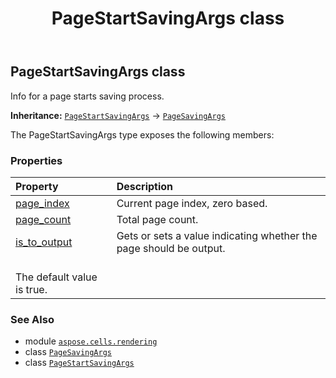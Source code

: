 ﻿---
title: PageStartSavingArgs class
second_title: Aspose.Cells for Python via .NET API References
description: 
type: docs
weight: 80
url: /aspose.cells.rendering/pagestartsavingargs/
is_root: false
---

## PageStartSavingArgs class

Info for a page starts saving process.



**Inheritance:** [`PageStartSavingArgs`](/cells/python-net/aspose.cells.rendering/pagestartsavingargs) → 
[`PageSavingArgs`](/cells/python-net/aspose.cells.rendering/pagesavingargs)



The PageStartSavingArgs type exposes the following members:

### Properties
| Property | Description |
| :- | :- |
| [page_index](/cells/python-net/aspose.cells.rendering/pagestartsavingargs/page_index) | Current page index, zero based. |
| [page_count](/cells/python-net/aspose.cells.rendering/pagestartsavingargs/page_count) | Total page count. |
| [is_to_output](/cells/python-net/aspose.cells.rendering/pagestartsavingargs/is_to_output) | Gets or sets a value indicating whether the page should be output. <br/>The default value is true. |



### See Also
* module [`aspose.cells.rendering`](..)
* class [`PageSavingArgs`](/cells/python-net/aspose.cells.rendering/pagesavingargs)
* class [`PageStartSavingArgs`](/cells/python-net/aspose.cells.rendering/pagestartsavingargs)
